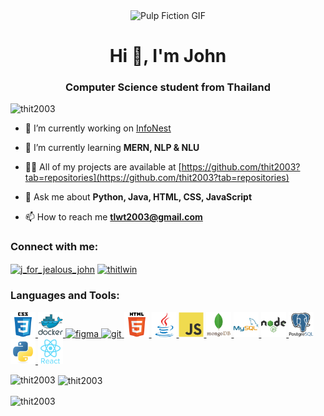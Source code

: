 <div align="center">
  <img src="https://media2.giphy.com/media/v1.Y2lkPTc5MGI3NjExMnZzNnlmbXk2bjFzNHV1Z2RyYTcwZHdnaDF6c2s3Zmc0Y2FrM2k5biZlcD12MV9pbnRlcm5hbF9naWZfYnlfaWQmY3Q9Zw/13HgwGsXF0aiGY/giphy.gif" alt="Pulp Fiction GIF" width="100%" height="480px">
</div>

<h1 align="center">Hi 👋, I'm John</h1>
<h3 align="center">Computer Science student from Thailand</h3>

<p align="left"> <img src="https://komarev.com/ghpvc/?username=thit2003&label=Profile%20views&color=0e75b6&style=flat" alt="thit2003" /> </p>

- 🔭 I’m currently working on [InfoNest](https://github.com/thit2003/InfoNest.git)

- 🌱 I’m currently learning **MERN, NLP & NLU**

- 👨‍💻 All of my projects are available at [https://github.com/thit2003?tab=repositories](https://github.com/thit2003?tab=repositories)

- 💬 Ask me about **Python, Java, HTML, CSS, JavaScript**

- 📫 How to reach me **tlwt2003@gmail.com**

<h3 align="left">Connect with me:</h3>
<p align="left">
<a href="https://instagram.com/j_for_jealous_john" target="blank"><img align="center" src="https://raw.githubusercontent.com/rahuldkjain/github-profile-readme-generator/master/src/images/icons/Social/instagram.svg" alt="j_for_jealous_john" height="30" width="40" /></a>
<a href="https://www.leetcode.com/thitlwin" target="blank"><img align="center" src="https://raw.githubusercontent.com/rahuldkjain/github-profile-readme-generator/master/src/images/icons/Social/leet-code.svg" alt="thitlwin" height="30" width="40" /></a>
</p>

<h3 align="left">Languages and Tools:</h3>
<p align="left"> <a href="https://www.w3schools.com/css/" target="_blank" rel="noreferrer"> <img src="https://raw.githubusercontent.com/devicons/devicon/master/icons/css3/css3-original-wordmark.svg" alt="css3" width="40" height="40"/> </a> <a href="https://www.docker.com/" target="_blank" rel="noreferrer"> <img src="https://raw.githubusercontent.com/devicons/devicon/master/icons/docker/docker-original-wordmark.svg" alt="docker" width="40" height="40"/> </a> <a href="https://www.figma.com/" target="_blank" rel="noreferrer"> <img src="https://www.vectorlogo.zone/logos/figma/figma-icon.svg" alt="figma" width="40" height="40"/> </a> <a href="https://git-scm.com/" target="_blank" rel="noreferrer"> <img src="https://www.vectorlogo.zone/logos/git-scm/git-scm-icon.svg" alt="git" width="40" height="40"/> </a> <a href="https://www.w3.org/html/" target="_blank" rel="noreferrer"> <img src="https://raw.githubusercontent.com/devicons/devicon/master/icons/html5/html5-original-wordmark.svg" alt="html5" width="40" height="40"/> </a> <a href="https://www.java.com" target="_blank" rel="noreferrer"> <img src="https://raw.githubusercontent.com/devicons/devicon/master/icons/java/java-original.svg" alt="java" width="40" height="40"/> </a> <a href="https://developer.mozilla.org/en-US/docs/Web/JavaScript" target="_blank" rel="noreferrer"> <img src="https://raw.githubusercontent.com/devicons/devicon/master/icons/javascript/javascript-original.svg" alt="javascript" width="40" height="40"/> </a> <a href="https://www.mongodb.com/" target="_blank" rel="noreferrer"> <img src="https://raw.githubusercontent.com/devicons/devicon/master/icons/mongodb/mongodb-original-wordmark.svg" alt="mongodb" width="40" height="40"/> </a> <a href="https://www.mysql.com/" target="_blank" rel="noreferrer"> <img src="https://raw.githubusercontent.com/devicons/devicon/master/icons/mysql/mysql-original-wordmark.svg" alt="mysql" width="40" height="40"/> </a> <a href="https://nodejs.org" target="_blank" rel="noreferrer"> <img src="https://raw.githubusercontent.com/devicons/devicon/master/icons/nodejs/nodejs-original-wordmark.svg" alt="nodejs" width="40" height="40"/> </a> <a href="https://www.postgresql.org" target="_blank" rel="noreferrer"> <img src="https://raw.githubusercontent.com/devicons/devicon/master/icons/postgresql/postgresql-original-wordmark.svg" alt="postgresql" width="40" height="40"/> </a> <a href="https://www.python.org" target="_blank" rel="noreferrer"> <img src="https://raw.githubusercontent.com/devicons/devicon/master/icons/python/python-original.svg" alt="python" width="40" height="40"/> </a> <a href="https://reactjs.org/" target="_blank" rel="noreferrer"> <img src="https://raw.githubusercontent.com/devicons/devicon/master/icons/react/react-original-wordmark.svg" alt="react" width="40" height="40"/> </a> </p>

<p><img align="left" src="https://github-readme-stats.vercel.app/api/top-langs?username=thit2003&show_icons=true&locale=en&layout=compact" alt="thit2003" /></p>

<p>&nbsp;<img align="center" src="https://github-readme-stats.vercel.app/api?username=thit2003&show_icons=true&locale=en" alt="thit2003" /></p>

<p><img align="center" src="https://github-readme-streak-stats.herokuapp.com/?user=thit2003&" alt="thit2003" /></p>
